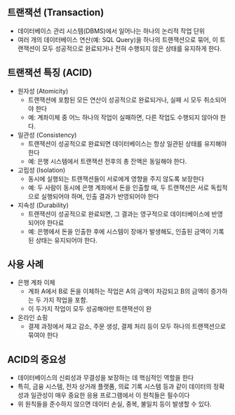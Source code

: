 ## 트랜잭션 (Transaction)
- 데이터베이스 관리 시스템(DBMS)에서 일어나는 하나의 논리적 작업 단위
- 여러 개의 데이터베이스 연산(예: SQL Query)을 하나의 트랜잭션으로 묶어, 이 트랜잭션이 모두 성공적으로 완료되거나 전혀 수행되지 않은 상태를 유지하게 한다.

## 트랜잭션 특징 (ACID)
- 원자성 (Atomicity)
    - 트랜잭션에 포함된 모든 연산이 성공적으로 완료되거나, 실패 시 모두 취소되어야 한다
    - 예: 계좌이체 중 어느 하나의 작업이 실패하면, 다른 작업도 수행되지 않아야 한다.
- 일관성 (Consistency)
    - 트랜잭션이 성공적으로 완료되면 데이터베이스는 항상 일관된 상태를 유지해야 한다
    - 예: 은행 시스템에서 트랜잭션 전후의 총 잔액은 동일해야 한다.
- 고립성 (Isolation)
    - 동시에 실행되는 트랜잭션들이 서로에게 영향을 주지 않도록 보장한다
    - 예: 두 사람이 동시에 은행 계좌에서 돈을 인출할 때, 두 트랜잭션은 서로 독립적으로 실행되어야 하며, 인출 결과가 반영되어야 한다
- 지속성 (Durability)
    - 트랜잭션이 성공적으로 완료되면, 그 결과는 영구적으로 데이터베이스에 반영되어야 한다료
    - 예: 은행에서 돈을 인출한 후에 시스템이 장애가 발생해도, 인출된 금액이 기록된 상태는 유지되어야 한다.
    
## 사용 사례
- 은행 계좌 이체
    - 계좌 A에서 B로 돈을 이체하는 작업은 A의 금액이 차감되고 B의 금액이 증가하는 두 가지 작업을 포함.
    - 이 두가지 작업이 모두 성공해야만 트랜잭션이 완
- 온라인 쇼핑
    - 결제 과정에서 재고 감소, 주문 생성, 결제 처리 등이 모두 하나의 트랜잭션으로 묶여야 한다
    
## ACID의 중요성
- 데이터베이스의 신뢰성과 무결성을 보장하는 데 핵심적인 역할을 한다
- 특히, 금융 시스템, 전자 상거래 플랫폼, 의료 기록 시스템 등과 같이 데이터의 정확성과 일관성이 매우 중요한 응용 프로그램에서 이 원칙들은 필수이다
- 위 원칙들을 준수하지 않으면 데이터 손실, 중복, 불일치 등이 발생할 수 있다.
